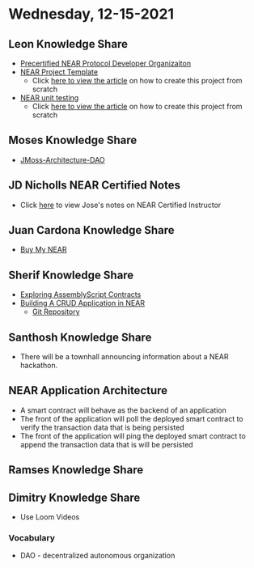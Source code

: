 # Wednesday, 12-15-2021

## Leon Knowledge Share
* [Precertified NEAR Protocol Developer Organizaiton](https://github.com/Precertified-NEAR-Protocol-Developer/jekyll.precertified-sessions)
* [NEAR Project Template](https://github.com/Precertified-NEAR-Protocol-Developer/near.projecttemplate)
    * Click [here to view the article](https://curriculeon.github.io/Curriculeon/lectures/blockchain/near/my-first-project/content.html) on how to create this project from scratch
* [NEAR unit testing](https://github.com/Precertified-NEAR-Protocol-Developer/near.my-first-unittest)
    * Click [here to view the article](https://curriculeon.github.io/Curriculeon/lectures/blockchain/near/unittest/content.html) on how to create this project from scratch

## Moses Knowledge Share
* [JMoss-Architecture-DAO](https://github.com/JMoss-Architecture-DAO/README)


## JD Nicholls NEAR Certified Notes
* Click [here](./jose-near-certified.md) to view Jose's notes on NEAR Certified Instructor

## Juan Cardona Knowledge Share
* [Buy My NEAR](https://slides.com/juandavidnicholls/buy-me-near/)

## Sherif Knowledge Share
* [Exploring AssemblyScript Contracts](https://github.com/near-examples/workshop--exploring-assemblyscript-contracts)
* [Building A CRUD Application in NEAR](https://slides.com/juandavidnicholls/buy-me-near/)
    * [Git Repository](https://github.com/near-examples/crud-tutorial/)

## Santhosh Knowledge Share
* There will be a townhall announcing information about a NEAR hackathon.


## NEAR Application Architecture
* A smart contract will behave as the backend of an application
* The front of the application will poll the deployed smart contract to verify the transaction data that is being persisted
* The front of the application will ping the deployed smart contract to append the transaction data that is will be persisted

## Ramses Knowledge Share


## Dimitry Knowledge Share
* Use Loom Videos


### Vocabulary
* DAO - decentralized autonomous organization